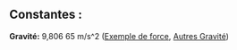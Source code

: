 ## Constantes : 


**Gravité:**  9,806 65 m/s^2 ([Exemple de force](https://fr.wikipedia.org/wiki/G_(acc%C3%A9l%C3%A9ration)), [Autres Gravité](https://en.wikipedia.org/wiki/Gravitational_acceleration#cite_note-2))

